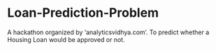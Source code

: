 # Loan-Prediction-Problem
A hackathon organized by ‘analyticsvidhya.com’. To predict whether a Housing Loan would be approved or not. 
